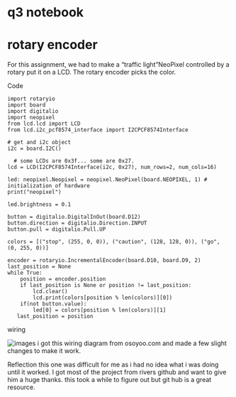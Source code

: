 # q3 notebook

# rotary encoder

For this assignment, we had to make a “traffic light”NeoPixel controlled by a rotary put it on a LCD. The rotary encoder picks the color.

Code

    import rotaryio
    import board
    import digitalio
    import neopixel
    from lcd.lcd import LCD
    from lcd.i2c_pcf8574_interface import I2CPCF8574Interface

    # get and i2c object
    i2c = board.I2C()

      # some LCDs are 0x3f... some are 0x27.
    lcd = LCD(I2CPCF8574Interface(i2c, 0x27), num_rows=2, num_cols=16)

    led: neopixel.Neopixel = neopixel.NeoPixel(board.NEOPIXEL, 1) # initialization of hardware
    print("neopixel")

    led.brightness = 0.1

    button = digitalio.DigitalInOut(board.D12)
    button.direction = digitalio.Direction.INPUT
    button.pull = digitalio.Pull.UP

    colors = [("stop", (255, 0, 0)), ("caution", (128, 128, 0)), ("go", (0, 255, 0))]

    encoder = rotaryio.IncrementalEncoder(board.D10, board.D9, 2)
    last_position = None
    while True:
        position = encoder.position
        if last_position is None or position != last_position:
            lcd.clear()
            lcd.print(colors[position % len(colors)][0])
        if(not button.value):
            led[0] = colors[position % len(colors)][1]
       last_position = position



wiring  


![images](https://user-images.githubusercontent.com/71406784/228336909-24ebc7de-6144-4aee-914e-3090d875208f.jpg)
i got this wiring diagram from osoyoo.com and made a few slight changes to make it work.

Reflection
this one was difficult for me as i had no idea what i was doing until it worked. I got most of the project from rivers github and want to give him a huge thanks. this took a while to figure out but git hub is a great resource.
